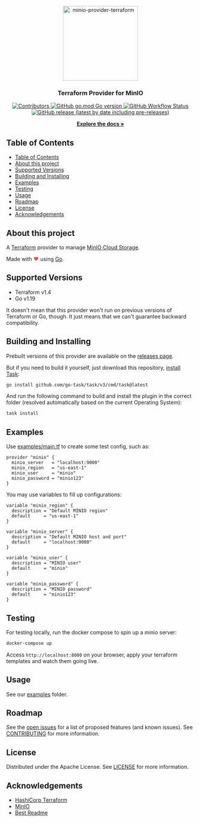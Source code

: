 <p align="center">
  <a href="https://github.com/terraform-provider-minio/terraform-provider-minio">
    <img src="https://i.imgur.com/yijdDec.png" alt="minio-provider-terraform" width="200">
  </a>
  <h3 align="center" style="font-weight: bold">Terraform Provider for MinIO</h3>
  <p align="center">
    <a href="https://github.com/terraform-provider-minio/terraform-provider-minio/graphs/contributors">
      <img alt="Contributors" src="https://img.shields.io/github/contributors/terraform-provider-minio/terraform-provider-minio">
    </a>
    <a href="https://golang.org/doc/devel/release.html">
      <img alt="GitHub go.mod Go version" src="https://img.shields.io/github/go-mod/go-version/terraform-provider-minio/terraform-provider-minio">
    </a>
    <a href="https://github.com/terraform-provider-minio/terraform-provider-minio/actions?query=workflow%3A%22Terraform+Provider+CI%22">
      <img alt="GitHub Workflow Status" src="https://img.shields.io/github/actions/workflow/status/terraform-provider-minio/terraform-provider-minio/go.yml?branch=master">
    </a>
    <a href="https://github.com/terraform-provider-minio/terraform-provider-minio/releases">
      <img alt="GitHub release (latest by date including pre-releases)" src="https://img.shields.io/github/v/release/terraform-provider-minio/terraform-provider-minio?include_prereleases">
    </a>
  </p>
  <p align="center">
    <a href="https://github.com/terraform-provider-minio/terraform-provider-minio/tree/master/docs"><strong>Explore the docs »</strong></a>
  </p>
</p>

## Table of Contents

- [Table of Contents](#table-of-contents)
- [About this project](#about-this-project)
- [Supported Versions](#supported-versions)
- [Building and Installing](#building-and-installing)
- [Examples](#examples)
- [Testing](#testing)
- [Usage](#usage)
- [Roadmap](#roadmap)
- [License](#license)
- [Acknowledgements](#acknowledgements)

## About this project

A [Terraform](https://www.terraform.io) provider to manage [MinIO Cloud Storage](https://min.io).

Made with <span style="color: #e25555;">&#9829;</span> using [Go](https://golang.org/).

## Supported Versions

- Terraform v1.4
- Go v1.19

It doesn't mean that this provider won't run on previous versions of Terraform or Go, though.
It just means that we can't guarantee backward compatibility.

## Building and Installing

Prebuilt versions of this provider are available on the [releases page](https://github.com/terraform-provider-minio/terraform-provider-minio/releases/latest).

But if you need to build it yourself, just download this repository, [install](https://taskfile.dev/#/installation) [Task](https://taskfile.dev/):

```sh
go install github.com/go-task/task/v3/cmd/task@latest
```

And run the following command to build and install the plugin in the correct folder (resolved automatically based on the current Operating System):

```sh
task install
```

## Examples

Use [examples/main.tf](./examples/user/main.tf) to create some test config, such as:

```hcl
provider "minio" {
  minio_server   = "localhost:9000"
  minio_region   = "us-east-1"
  minio_user     = "minio"
  minio_password = "minio123"
}
```

You may use variables to fill up configurations:

```hcl
variable "minio_region" {
  description = "Default MINIO region"
  default     = "us-east-1"
}

variable "minio_server" {
  description = "Default MINIO host and port"
  default     = "localhost:9000"
}

variable "minio_user" {
  description = "MINIO user"
  default     = "minio"
}

variable "minio_password" {
  description = "MINIO password"
  default     = "minio123"
}
```

## Testing

For testing locally, run the docker compose to spin up a minio server:

```sh
docker-compose up
```

Access `http://localhost:8000` on your browser, apply your terraform templates and watch them going live.

## Usage

See our [examples](./examples/) folder.

## Roadmap

See the [open issues](https://github.com/terraform-provider-minio/terraform-provider-minio/issues) for a list of proposed features (and known issues). See [CONTRIBUTING](./.github/CONTRIBUTING.md) for more information.

## License

Distributed under the Apache License. See [LICENSE](./LICENSE) for more information.

## Acknowledgements

- [HashiCorp Terraform](https://www.hashicorp.com/products/terraform)
- [MinIO](https://min.io)
- [Best Readme](https://github.com/othneildrew/Best-README-Template)
